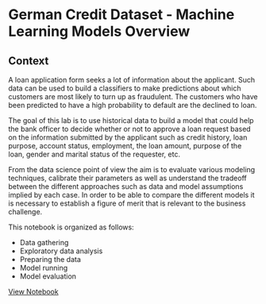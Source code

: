 # German Credit Dataset - Machine Learning Models Overview

## Context
A loan application form seeks a lot of information about the applicant. Such data can be used to build a classifiers to make predictions about which customers are most likely to turn up as fraudulent. The customers who have been predicted to have a high probability to default are the declined to loan. 

The goal of this lab is to use historical data to build a model that could help the bank officer to decide whether or not to approve a loan request based on the information submitted by the applicant such as credit history, loan purpose, account status, employment, the loan amount, purpose of the loan, gender and marital status of the requester, etc. 

From the data science point of view the aim is to evaluate various modeling techniques, calibrate their parameters as well as understand the tradeoff between the different approaches such as data and model assumptions implied by each case. In order to be able to compare the different models it is necessary to establish a figure of merit that is relevant to the business challenge.

This notebook is organized as follows:

- Data gathering
- Exploratory data analysis
- Preparing the data
- Model running
- Model evaluation

[View Notebook](http://nbviewer.jupyter.org/github/romainammar/GermanCredit-ML-ModelsOverview/blob/master/German%20Credit%20Loans%20-%20ML%20Algorithms%20.ipynb)
